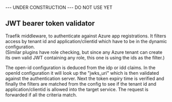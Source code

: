 --- UNDER CONSTRUCTION --- DO NOT USE YET

## JWT bearer token validator
Traefik middleware, to authenticate against Azure app registrations.
It filters access by tenant id and application/clientid which have to be in the dynamic configuration.  
(Similar plugins have role checking, but since any Azure tenant can create its own valid JWT containing any role, this one is using the ids as the filter.)

The open-id configuration is deduced from the idp or idd claims. In the openId configuration it will look up the "jwks_uri" which is then validated against the authentication server.
Next the token expiry time is verified and finally the filters are matched from the config to see if the tenant id and application/clientid is allowed into the target service.
The request is forwarded if all the criteria match.

